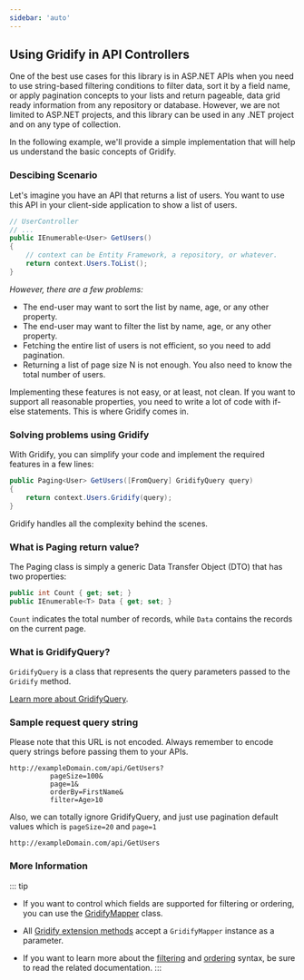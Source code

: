 ```yaml
---
sidebar: 'auto'
---
```


## Using Gridify in API Controllers

One of the best use cases for this library is in ASP.NET APIs when you need to use string-based filtering conditions to filter data, sort it by a field name, or apply pagination concepts to your lists and return pageable, data grid ready information from any repository or database. However, we are not limited to ASP.NET projects, and this library can be used in any .NET project and on any type of collection.

In the following example, we'll provide a simple implementation that will help us understand the basic concepts of Gridify.

### Descibing Scenario

Let's imagine you have an API that returns a list of users. You want to use this API in your client-side application to show a list of users.

``` csharp
// UserController
// ...
public IEnumerable<User> GetUsers()
{
    // context can be Entity Framework, a repository, or whatever.
    return context.Users.ToList();
}

```
*However, there are a few problems:*
- The end-user may want to sort the list by name, age, or any other property.
- The end-user may want to filter the list by name, age, or any other property.
- Fetching the entire list of users is not efficient, so you need to add pagination.
- Returning a list of page size N is not enough. You also need to know the total number of users.

Implementing these features is not easy, or at least, not clean. If you want to support all reasonable properties, you need to write a lot of code with if-else statements. This is where Gridify comes in.

### Solving problems using Gridify
With Gridify, you can simplify your code and implement the required features in a few lines:

``` csharp
public Paging<User> GetUsers([FromQuery] GridifyQuery query)
{
    return context.Users.Gridify(query);
}
```
Gridify handles all the complexity behind the scenes.


### What is Paging return value?
The Paging class is simply a generic Data Transfer Object (DTO) that has two properties:
``` csharp
public int Count { get; set; }
public IEnumerable<T> Data { get; set; }
```
`Count` indicates the total number of records, while `Data` contains the records on the current page.

### What is GridifyQuery?
`GridifyQuery` is a class that represents the query parameters passed to the `Gridify` method.

[Learn more about GridifyQuery](../guide/gridifyQuery.md).


### Sample request query string
Please note that this URL is not encoded. Always remember to encode query strings before passing them to your APIs.
```
http://exampleDomain.com/api/GetUsers?
          pageSize=100&
          page=1&
          orderBy=FirstName&
          filter=Age>10
```
Also, we can totally ignore GridifyQuery, and just use pagination default values which is `pageSize=20` and `page=1`
```
http://exampleDomain.com/api/GetUsers
```

### More Information

::: tip
- If you want to control which fields are supported for filtering or ordering, you can use the [GridifyMapper](../guide/gridifyMapper.md) class.

- All [Gridify extension methods](../guide/extensions.md) accept a `GridifyMapper` instance as a parameter.

- If you want to learn more about the [filtering](../guide/filtering.md) and [ordering](../guide/ordering.md) syntax, be sure to read the related documentation.
:::
